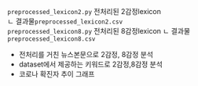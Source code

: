 `preprocessed_lexicon2.py` 전처리된 2감정lexicon  
 ㄴ 결과물`preprocessed_lexicon2.csv`  
`preprocessed_lexicon8.py` 전처리된 8감정lexicon
 ㄴ 결과물`preprocessed_lexicon8.csv`  
- 전처리를 거친 뉴스본문으로 2감정, 8감정 분석  
- dataset에서 제공하는 키워드로 2감정,8감정 분석  
- 코로나 확진자 추이 그래프  

